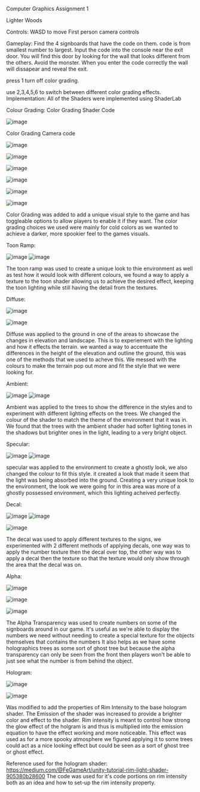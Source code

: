 Computer Graphics Assignment 1

Lighter Woods

Controls:
WASD to move
First person camera controls

Gameplay:
Find the 4 signboards that have the code on them.
code is from smallest number to largest.
Input the code into the console near the exit door.
You will find this door by looking for the wall that looks different from the others.
Avoid the monster.
When you enter the code correctly the wall will dissapear and reveal the exit.

press 1 turn off color grading.

use 2,3,4,5,6 to switch between different color grading effects. 
Implementation:
All of the Shaders were implemented using ShaderLab

Colour Grading:
Color Grading Shader Code

![image](https://github.com/user-attachments/assets/c36aed67-8220-4e81-8233-275bd1bbe60d)


Color Grading Camera code

![image](https://github.com/user-attachments/assets/0036e2e6-21a5-4192-a84f-de627494c1cd)

![image](https://github.com/user-attachments/assets/9190f145-f31d-403b-8645-9ce3fcab4ef7)

![image](https://github.com/user-attachments/assets/e44c148e-231e-4acd-8a2c-1438a05e442e)

![image](https://github.com/user-attachments/assets/3496b37c-1d0d-4971-9bec-3e40d72e16ae)

![image](https://github.com/user-attachments/assets/d0b3eed5-2d93-402d-81de-3a5e3e0dfb5f)

![image](https://github.com/user-attachments/assets/fecd1867-f4cc-46e6-a01f-3bba6beea050)


Color Grading was added to add a unique visual style to the game and has toggleable options to allow players to enable it if they want. The color grading choices we used were mainly for cold colors as we wanted to achieve a darker, more spookier feel to the games visuals.

Toon Ramp:

![image](https://github.com/user-attachments/assets/efb53cc9-1b36-4351-ac49-72f2d8bd54d5)
![image](https://github.com/user-attachments/assets/f58fe465-596f-49ac-bc13-64f0b0a82a35)




The toon ramp was used to create a unique look to thie environment as well as test how it would look with different colours, we found a way to apply a texture to the toon shader allowing us to achieve the desired effect, keeping the toon lighting while still having the detail from the textures. 



Diffuse:

![image](https://github.com/user-attachments/assets/bf1b8a16-d27b-47bc-b32f-cb5871ae2bb6)

![image](https://github.com/user-attachments/assets/e3c72cb9-96b5-4573-a40c-6009b30209e4)



Diffuse was applied to the ground in one of the areas to showcase the changes in elevation and landscape. This is to experiement with the lighting and how it effects the terrain. we wanted a way to accentuate the differences in the height of the elevation and outline the ground, this was one of the methods that we used to acheve this. We messed with the colours to make the terrain pop out more and fit the style that we were looking for.

Ambient:

![image](https://github.com/user-attachments/assets/deccc69a-dc28-4b37-8384-493a8d3c75ca)
![image](https://github.com/user-attachments/assets/2bf110e8-c82e-4be8-8554-46b38457a84b)





Ambient was applied to the trees to show the difference in the styles and to experiment with different lighting effects on the trees. We changed the colour of the shader to match the theme of the environment that it was in. We found that the trees with the ambient shader had softer lighting tones in the shadows but brighter ones in the light, leading to a very bright object. 

Specular:

![image](https://github.com/user-attachments/assets/8dc81a8c-3e1a-4c41-81fa-3e4de28b477c)
![image](https://github.com/user-attachments/assets/3f75d02a-03cb-47db-98cc-8c04d2695ef0)



specular was applied to the environment to create a ghostly look, we also changed the colour to fit this style. it created a look that made it seem that the light was being absorbed into the ground. Creating a very unique look to the environment, the look we were going for in this area was more of a ghostly possessed environment, which this lighting acheived perfectly. 


Decal:


![image](https://github.com/user-attachments/assets/d070e160-8fac-4f4e-a494-0d6a0623bf77)
![image](https://github.com/user-attachments/assets/6da31bed-37d1-40d8-b977-a7f2cf9af757)


![image](https://github.com/user-attachments/assets/b2ed9d47-9529-4f4a-9f35-3b0f1d97daa1)



The decal was used to apply different textures to the signs, we experimented with 2 different methods of applying decals, one way was to apply the number texture then the decal over top, the other way was to apply a decal then the texture so that the texture would only show through the area that the decal was on.

Alpha:

![image](https://github.com/user-attachments/assets/b3bc9a3b-a4d6-41da-be06-79d3878db23b)

![image](https://github.com/user-attachments/assets/47cb84d0-0c60-4580-add5-e35acbb42a87)

![image](https://github.com/user-attachments/assets/72c6c70d-3443-4f2f-8628-b7c7c8d0f314)

The Alpha Transparency was used to create numbers on some of the signboards around in our game. It's useful as we're able to display the numbers we need without needing to create a special texture for the objects themselves that contains the numbers It also helps as we have some holographics trees as some sort of ghost tree but because the alpha transparency can only be seen from the front then players won't be able to just see what the number is from behind the object.

Hologram:

![image](https://github.com/user-attachments/assets/bfc573f4-647f-4fce-8a4b-d9fe405f1e8d)

![image](https://github.com/user-attachments/assets/65ee8e2e-d7b1-4229-9ca0-da9089fb7087)


Was modified to add the properties of Rim Intensity to the base hologram shader. The Emission of the shader was increased to provide a brighter color and effect to the shader. Rim intensity is meant to control how strong the glow effect of the holgram is and thus is multiplied into the emission equation to have the effect working and more noticeable. This effect was used as for a more spooky atmosphere we figured applying it to some trees could act as a nice looking effect but could be seen as a sort of ghost tree or ghost effect. 

Reference used for the hologram shader: https://medium.com/@FeGameArt/unity-tutorial-rim-light-shader-905380b28600
The code was used for it's code portions on rim intensity both as an idea and how to set-up the rim intensity property.
